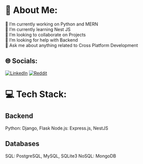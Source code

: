 # 💫 About Me:
🔭 I’m currently working on Python and MERN<br>🌱 I’m currently learning Nest JS<br>
👯 I’m looking to collaborate on Projects<br>
🤝 I’m looking for help with Backend<br>
💬 Ask me about anything related to Cross Platform Development
## 🌐 Socials:
[![LinkedIn](https://img.shields.io/badge/LinkedIn-%230077B5.svg?logo=linkedin&logoColor=white)](https://www.linkedin.com/in/abdullah1001/) [![Reddit](https://img.shields.io/badge/Reddit-%23FF4500.svg?logo=Reddit&logoColor=white)](https://www.reddit.com/user/mabdullahnasir/)
# 💻 Tech Stack:
## Backend
Python: Django, Flask
Node.js: Express.js, NestJS
## Databases
SQL: PostgreSQL, MySQL, SQLite3
NoSQL: MongoDB




